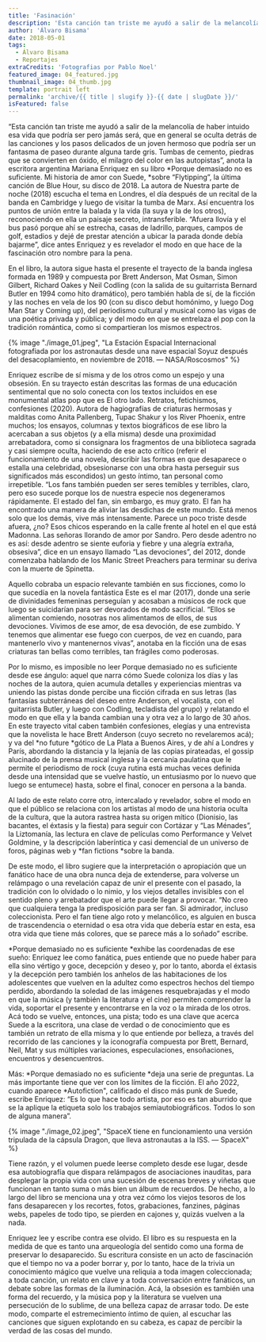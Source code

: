 ```yaml
---
title: 'Fasinación'
description: 'Esta canción tan triste me ayudó a salir de la melancolía de haber intuido esa vida que podría ser pero jamás será, que en general se oculta detrás de las canciones y los pasos delicados de un joven hermoso que podría ser un fantasma de paseo durante alguna tarde gris. Tumbas de cemento, piedras que se convierten en óxido, el milagro del color en las autopistas'
author: 'Álvaro Bisama'
date: 2018-05-01
tags:
  - Álvaro Bisama
  - Reportajes
extraCredits: 'Fotografias por Pablo Noel'
featured_image: 04_featured.jpg
thumbnail_image: 04_thumb.jpg
template: portrait left
permalink: 'archive/{{ title | slugify }}-{{ date | slugDate }}/'
isFeatured: false
---
```


“Esta canción tan triste me ayudó a salir de la melancolía de haber intuido esa vida que podría ser pero jamás será, que en general se oculta detrás de las canciones y los pasos delicados de un joven hermoso que podría ser un fantasma de paseo durante alguna tarde gris. Tumbas de cemento, piedras que se convierten en óxido, el milagro del color en las autopistas”, anota la escritora argentina Mariana Enriquez en su libro *Porque demasiado no es suficiente. Mi historia de amor con Suede, *sobre “Flytipping”, la última canción de Blue Hour, su disco de 2018. La autora de Nuestra parte de noche (2018) escucha el tema en Londres, el día después de un recital de la banda en Cambridge y luego de visitar la tumba de Marx. Así encuentra los puntos de unión entre la balada y la vida (la suya y la de los otros), reconociendo en ella un paisaje secreto, intransferible. “Afuera llovía y el bus pasó porque ahí se estrecha, casas de ladrillo, parques, campos de golf, estadios y dejé de prestar atención a ubicar la parada donde debía bajarme”, dice antes Enriquez y es revelador el modo en que hace de la fascinación otro nombre para la pena.

En el libro, la autora sigue hasta el presente el trayecto de la banda inglesa formada en 1989 y compuesta por Brett Anderson, Mat Osman, Simon Gilbert, Richard Oakes y Neil Codling (con la salida de su guitarrista Bernard Butler en 1994 como hito dramático), pero también habla de sí, de la ficción y las noches en vela de los 90 (con su disco debut homónimo, y luego Dog Man Star y Coming up), del periodismo cultural y musical como las vigas de una poética privada y pública; y del modo en que se entrelaza el pop con la tradición romántica, como si compartieran los mismos espectros.


{% image "./image_01.jpeg", "La Estación Espacial Internacional fotografiada por los astronautas desde una nave espacial Soyuz después del desacoplamiento, en noviembre de 2018. — NASA/Roscosmos" %}

Enriquez escribe de sí misma y de los otros como un espejo y una obsesión. En su trayecto están descritas las formas de una educación sentimental que no solo conecta con los textos incluidos en ese monumental atlas pop que es El otro lado. Retratos, fetichismos, confesiones (2020). Autora de hagiografías de criaturas hermosas y malditas como Anita Pallenberg, Tupac Shakur y los River Phoenix, entre muchos; los ensayos, columnas y textos biográficos de ese libro la acercaban a sus objetos (y a ella misma) desde una proximidad arrebatadora, como si consignara los fragmentos de una biblioteca sagrada y casi siempre oculta, haciendo de ese acto crítico (referir el funcionamiento de una novela, describir las formas en que desaparece o estalla una celebridad, obsesionarse con una obra hasta perseguir sus significados más escondidos) un gesto íntimo, tan personal como irrepetible. “Los fans también pueden ser seres temibles y terribles, claro, pero eso sucede porque los de nuestra especie nos degeneramos rápidamente. El estado del fan, sin embargo, es muy grato. El fan ha encontrado una manera de aliviar las desdichas de este mundo. Está menos solo que los demás, vive más intensamente. Parece un poco triste desde afuera, ¿no? Esos chicos esperando en la calle frente al hotel en el que está Madonna. Las señoras llorando de amor por Sandro. Pero desde adentro no es así: desde adentro se siente euforia y fiebre y una alegría extraña, obsesiva”, dice en un ensayo llamado “Las devociones”, del 2012, donde comenzaba hablando de los Manic Street Preachers para terminar su deriva con la muerte de Spinetta.

Aquello cobraba un espacio relevante también en sus ficciones, como lo que sucedía en la novela fantástica Este es el mar (2017), donde una serie de divinidades femeninas perseguían y acosaban a músicos de rock que luego se suicidarían para ser devorados de modo sacrificial. “Ellos se alimentan comiendo, nosotras nos alimentamos de ellos, de sus devociones. Vivimos de ese amor, de esa devoción, de ese zumbido. Y tenemos que alimentar ese fuego con cuerpos, de vez en cuando, para mantenerlo vivo y mantenernos vivas”, anotaba en la ficción una de esas criaturas tan bellas como terribles, tan frágiles como poderosas.

Por lo mismo, es imposible no leer Porque demasiado no es suficiente desde ese ángulo: aquel que narra cómo Suede coloniza los días y las noches de la autora, quien acumula detalles y experiencias mientras va uniendo las pistas donde percibe una ficción cifrada en sus letras (las fantasías subterráneas del deseo entre Anderson, el vocalista, con el guitarrista Butler, y luego con Codling, tecladista del grupo) y relatando el modo en que ella y la banda cambian una y otra vez a lo largo de 30 años. En este trayecto vital caben también confesiones, elegías y una entrevista que la novelista le hace Brett Anderson (cuyo secreto no revelaremos acá); y va del *no future *gótico de La Plata a Buenos Aires, y de ahí a Londres y París, abordando la distancia y la lejanía de las copias pirateadas, el gossip alucinado de la prensa musical inglesa y la cercanía paulatina que le permite el periodismo de rock (cuya rutina está muchas veces definida desde una intensidad que se vuelve hastío, un entusiasmo por lo nuevo que luego se entumece) hasta, sobre el final, conocer en persona a la banda.

Al lado de este relato corre otro, intercalado y revelador, sobre el modo en que el público se relaciona con los artistas al modo de una historia oculta de la cultura, que la autora rastrea hasta su origen mítico (Dionisio, las bacantes, el éxtasis y la fiesta) para seguir con Cortázar y “Las Ménades”, la Liztomanía, las lectura en clave de películas como Performance y Velvet Goldmine, y la descripción laberíntica y casi demencial de un universo de foros, páginas web y *fan fictions *sobre la banda.

De este modo, el libro sugiere que la interpretación o apropiación que un fanático hace de una obra nunca deja de extenderse, para volverse un relámpago o una revelación capaz de unir el presente con el pasado, la tradición con lo olvidado o lo nimio, y los viejos detalles invisibles con el sentido pleno y arrebatador que el arte puede llegar a provocar. “No creo que cualquiera tenga la predisposición para ser fan. Si admirador, incluso coleccionista. Pero el fan tiene algo roto y melancólico, es alguien en busca de trascendencia o eternidad o esa otra vida que debería estar en esta, esa otra vida que tiene más colores, que se parece más a lo soñado” escribe.

*Porque demasiado no es suficiente *exhibe las coordenadas de ese sueño: Enriquez lee como fanática, pues entiende que no puede haber para ella sino vértigo y goce, decepción y deseo y, por lo tanto, aborda el éxtasis y la decepción pero también los anhelos de las habitaciones de los adolescentes que vuelven en la adultez como espectros hechos del tiempo perdido, abordando la soledad de las imágenes resquebrajadas y el modo en que la música (y también la literatura y el cine) permiten comprender la vida, soportar el presente y encontrarse en la voz o la mirada de los otros. Acá todo se vuelve, entonces, una pista; todo es una clave que acerca Suede a la escritora, una clase de verdad o de conocimiento que es también un retrato de ella misma y lo que entiende por belleza, a través del recorrido de las canciones y la iconografía compuesta por Brett, Bernard, Neil, Mat y sus múltiples variaciones, especulaciones, ensoñaciones, encuentros y desencuentros.

Más: *Porque demasiado no es suficiente *deja una serie de preguntas. La más importante tiene que ver con los límites de la ficción. El año 2022, cuando aparece *Autofiction", calificado el disco más punk de Suede, escribe Enriquez: “Es lo que hace todo artista, por eso es tan aburrido que se la aplique la etiqueta solo los trabajos semiautobiográficos. Todos lo son de alguna manera”.

{% image "./image_02.jpeg", "SpaceX tiene en funcionamiento una versión tripulada de la cápsula Dragon, que lleva astronautas a la ISS. — SpaceX" %}

Tiene razón, y el volumen puede leerse completo desde ese lugar, desde esa autobiografía que dispara relámpagos de asociaciones inauditas, para desplegar la propia vida con una sucesión de escenas breves y viñetas que funcionan en tanto suma o más bien un álbum de recuerdos. De hecho, a lo largo del libro se menciona una y otra vez cómo los viejos tesoros de los fans desaparecen y los recortes, fotos, grabaciones, fanzines, páginas webs, papeles de todo tipo, se pierden en cajones y, quizás vuelven a la nada.

Enriquez lee y escribe contra ese olvido. El libro es su respuesta en la medida de que es tanto una arqueología del sentido como una forma de preservar lo desaparecido. Su escritura consiste en un acto de fascinación que el tiempo no va a poder borrar y, por lo tanto, hace de la trivia un conocimiento mágico que vuelve una reliquia a toda imagen coleccionada; a toda canción, un relato en clave y a toda conversación entre fanáticos, un debate sobre las formas de la iluminación. Acá, la obsesión es también una forma del recuerdo, y la música pop y la literatura se vuelven una persecución de lo sublime, de una belleza capaz de arrasar todo. De este modo, comparte el estremecimiento íntimo de quien, al escuchar las canciones que siguen explotando en su cabeza, es capaz de percibir la verdad de las cosas del mundo.
